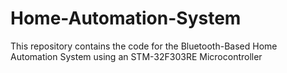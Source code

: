 # Home-Automation-System

This repository contains the code for the Bluetooth-Based Home Automation System using an STM-32F303RE Microcontroller 
